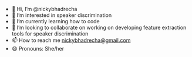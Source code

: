 - 👋 Hi, I’m @nickybhadrecha
- 👀 I’m interested in speaker discrimination
- 🌱 I’m currently learning how to code
- 💞️ I’m looking to collaborate on working on developing feature extraction tools for speaker discrimination
- 📫 How to reach me nickybhadrecha@gmail.com
- 😄 Pronouns: She/her


<!---
nickybhadrecha/nickybhadrecha is a ✨ special ✨ repository because its `README.md` (this file) appears on your GitHub profile.
You can click the Preview link to take a look at your changes.
--->
